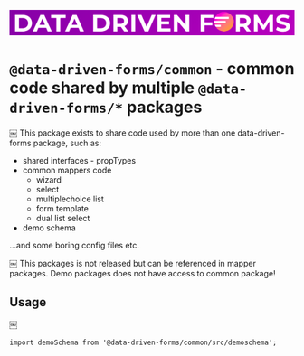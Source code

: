 [![Data Driven Form logo](https://raw.githubusercontent.com/data-driven-forms/react-forms/master/images/logo.png)](https://data-driven-forms.org/)

# `@data-driven-forms/common` - common code shared by multiple `@data-driven-forms/*` packages
￼
This package exists to share code used by more than one data-driven-forms package, such as:

- shared interfaces - propTypes
- common mappers code 
  - wizard
  - select
  - multiplechoice list
  - form template
  - dual list select
- demo schema

...and some boring config files etc.

￼
This packages is not released but can be referenced in mapper packages. Demo packages does not have access to common package!

## Usage
￼
```
import demoSchema from '@data-driven-forms/common/src/demoschema';

```
